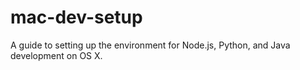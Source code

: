 # mac-dev-setup
A guide to setting up the environment for Node.js, Python, and Java development on OS X.
